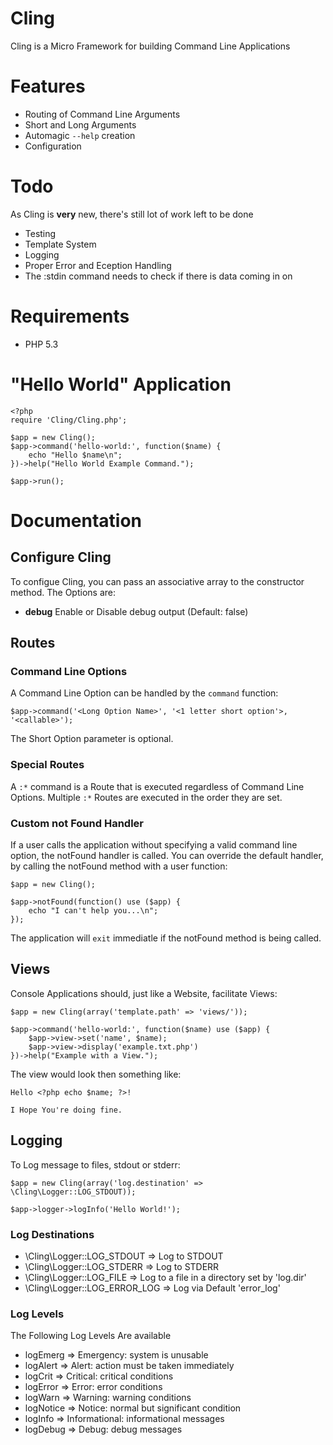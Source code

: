 # Cling

Cling is a Micro Framework for building Command Line Applications

# Features

* Routing of Command Line Arguments
* Short and Long Arguments
* Automagic `--help` creation
* Configuration

# Todo

As Cling is **very** new, there's still lot of work left to be done

* Testing
* Template System
* Logging
* Proper Error and Eception Handling
* The :stdin command needs to check if there is data coming in on <STDIN>

# Requirements

* PHP 5.3

# "Hello World" Application

    <?php
    require 'Cling/Cling.php';

    $app = new Cling();
    $app->command('hello-world:', function($name) {
        echo "Hello $name\n";
    })->help("Hello World Example Command.");

    $app->run();


# Documentation

## Configure Cling

To configue Cling, you can pass an associative array to the constructor method. The Options are:

* **debug** Enable or Disable debug output (Default: false)

## Routes

### Command Line Options

A Command Line Option can be handled by the `command` function:

    $app->command('<Long Option Name>', '<1 letter short option'>, '<callable>');
    
The Short Option parameter is optional.

### Special Routes

A `:*` command is a Route that is executed regardless of Command Line Options. Multiple `:*` Routes are executed in the order they are set.

### Custom not Found Handler

If a user calls the application without specifying a valid command line option, the notFound handler is called.
You can override the default handler, by calling the notFound method with a user function:

    $app = new Cling();
    
    $app->notFound(function() use ($app) {
        echo "I can't help you...\n";
    });
    
The application will `exit` immediatle if the notFound method is being called.

## Views

Console Applications should, just like a Website, facilitate Views:

    $app = new Cling(array('template.path' => 'views/'));
    
    $app->command('hello-world:', function($name) use ($app) {
        $app->view->set('name', $name);
        $app->view->display('example.txt.php')
    })->help("Example with a View.");
    
The view would look then something like:
    
    Hello <?php echo $name; ?>!
    
    I Hope You're doing fine.

## Logging

To Log message to files, stdout or stderr:

    $app = new Cling(array('log.destination' => \Cling\Logger::LOG_STDOUT));
    
    $app->logger->logInfo('Hello World!');
    
### Log Destinations

* \Cling\Logger::LOG_STDOUT    => Log to STDOUT
* \Cling\Logger::LOG_STDERR    => Log to STDERR
* \Cling\Logger::LOG_FILE      => Log to a file in a directory set by 'log.dir'
* \Cling\Logger::LOG_ERROR_LOG => Log via Default 'error_log'

### Log Levels

The Following Log Levels Are available

* logEmerg   => Emergency: system is unusable
* logAlert   => Alert: action must be taken immediately
* logCrit    => Critical: critical conditions
* logError   => Error: error conditions
* logWarn    => Warning: warning conditions
* logNotice  => Notice: normal but significant condition
* logInfo    => Informational: informational messages
* logDebug   => Debug: debug messages



